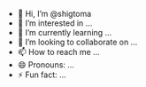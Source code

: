 - 👋 Hi, I’m @shigtoma
- 👀 I’m interested in ...
- 🌱 I’m currently learning ...
- 💞️ I’m looking to collaborate on ...
- 📫 How to reach me ...
- 😄 Pronouns: ...
- ⚡ Fun fact: ...

<!---
shigtoma/shigtoma is a ✨ special ✨ repository because its `README.md` (this file) appears on your GitHub profile.
You can click the Preview link to take a look at your changes.
--->
